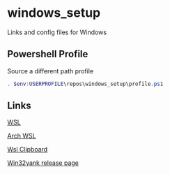 # windows_setup
Links and config files for Windows

## Powershell Profile
Source a different path profile

```powershell
. $env:USERPROFILE\repos\windows_setup\profile.ps1
```

## Links

   [WSL](https://docs.microsoft.com/pt-br/windows/wsl/install-win10)
   
   [Arch WSL](https://github.com/yuk7/ArchWSL)

   [Wsl Clipboard](https://github.com/neovim/neovim/wiki/FAQ#how-to-use-the-windows-clipboard-from-wsl)

   [Win32yank release page](https://github.com/equalsraf/win32yank/releases)  
